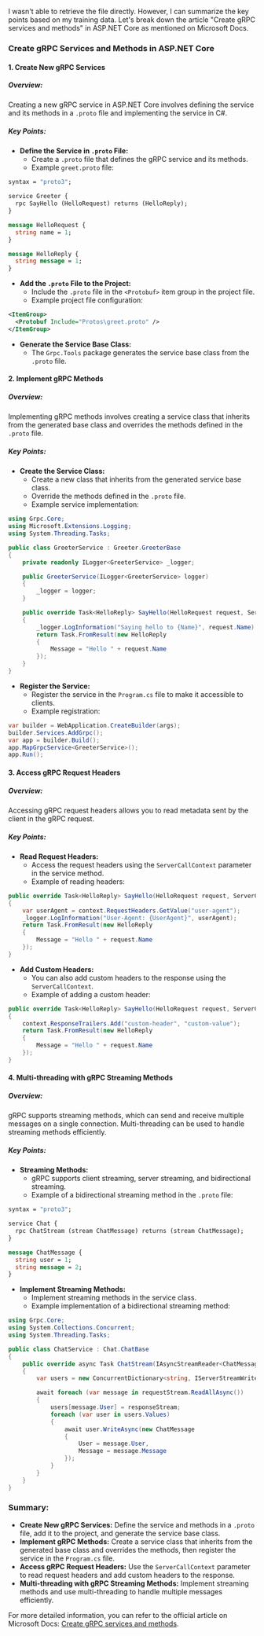 I wasn't able to retrieve the file directly. However, I can summarize the key points based on my training data. Let's break down the article "Create gRPC services and methods" in ASP.NET Core as mentioned on Microsoft Docs.

### Create gRPC Services and Methods in ASP.NET Core

#### 1. Create New gRPC Services

##### Overview:
Creating a new gRPC service in ASP.NET Core involves defining the service and its methods in a `.proto` file and implementing the service in C#.

##### Key Points:
- **Define the Service in `.proto` File:**
  - Create a `.proto` file that defines the gRPC service and its methods.
  - Example `greet.proto` file:

```protobuf name=greet.proto
syntax = "proto3";

service Greeter {
  rpc SayHello (HelloRequest) returns (HelloReply);
}

message HelloRequest {
  string name = 1;
}

message HelloReply {
  string message = 1;
}
```

- **Add the `.proto` File to the Project:**
  - Include the `.proto` file in the `<Protobuf>` item group in the project file.
  - Example project file configuration:

```xml name=GrpcGreeter.csproj
<ItemGroup>
  <Protobuf Include="Protos\greet.proto" />
</ItemGroup>
```

- **Generate the Service Base Class:**
  - The `Grpc.Tools` package generates the service base class from the `.proto` file.

#### 2. Implement gRPC Methods

##### Overview:
Implementing gRPC methods involves creating a service class that inherits from the generated base class and overrides the methods defined in the `.proto` file.

##### Key Points:
- **Create the Service Class:**
  - Create a new class that inherits from the generated service base class.
  - Override the methods defined in the `.proto` file.
  - Example service implementation:

```csharp name=GreeterService.cs
using Grpc.Core;
using Microsoft.Extensions.Logging;
using System.Threading.Tasks;

public class GreeterService : Greeter.GreeterBase
{
    private readonly ILogger<GreeterService> _logger;

    public GreeterService(ILogger<GreeterService> logger)
    {
        _logger = logger;
    }

    public override Task<HelloReply> SayHello(HelloRequest request, ServerCallContext context)
    {
        _logger.LogInformation("Saying hello to {Name}", request.Name);
        return Task.FromResult(new HelloReply 
        {
            Message = "Hello " + request.Name
        });
    }
}
```

- **Register the Service:**
  - Register the service in the `Program.cs` file to make it accessible to clients.
  - Example registration:

```csharp name=Program.cs
var builder = WebApplication.CreateBuilder(args);
builder.Services.AddGrpc();
var app = builder.Build();
app.MapGrpcService<GreeterService>();
app.Run();
```

#### 3. Access gRPC Request Headers

##### Overview:
Accessing gRPC request headers allows you to read metadata sent by the client in the gRPC request.

##### Key Points:
- **Read Request Headers:**
  - Access the request headers using the `ServerCallContext` parameter in the service method.
  - Example of reading headers:

```csharp name=GreeterService.cs
public override Task<HelloReply> SayHello(HelloRequest request, ServerCallContext context)
{
    var userAgent = context.RequestHeaders.GetValue("user-agent");
    _logger.LogInformation("User-Agent: {UserAgent}", userAgent);
    return Task.FromResult(new HelloReply 
    {
        Message = "Hello " + request.Name
    });
}
```

- **Add Custom Headers:**
  - You can also add custom headers to the response using the `ServerCallContext`.
  - Example of adding a custom header:

```csharp name=GreeterService.cs
public override Task<HelloReply> SayHello(HelloRequest request, ServerCallContext context)
{
    context.ResponseTrailers.Add("custom-header", "custom-value");
    return Task.FromResult(new HelloReply 
    {
        Message = "Hello " + request.Name
    });
}
```

#### 4. Multi-threading with gRPC Streaming Methods

##### Overview:
gRPC supports streaming methods, which can send and receive multiple messages on a single connection. Multi-threading can be used to handle streaming methods efficiently.

##### Key Points:
- **Streaming Methods:**
  - gRPC supports client streaming, server streaming, and bidirectional streaming.
  - Example of a bidirectional streaming method in the `.proto` file:

```protobuf name=chat.proto
syntax = "proto3";

service Chat {
  rpc ChatStream (stream ChatMessage) returns (stream ChatMessage);
}

message ChatMessage {
  string user = 1;
  string message = 2;
}
```

- **Implement Streaming Methods:**
  - Implement streaming methods in the service class.
  - Example implementation of a bidirectional streaming method:

```csharp name=ChatService.cs
using Grpc.Core;
using System.Collections.Concurrent;
using System.Threading.Tasks;

public class ChatService : Chat.ChatBase
{
    public override async Task ChatStream(IAsyncStreamReader<ChatMessage> requestStream, IServerStreamWriter<ChatMessage> responseStream, ServerCallContext context)
    {
        var users = new ConcurrentDictionary<string, IServerStreamWriter<ChatMessage>>();

        await foreach (var message in requestStream.ReadAllAsync())
        {
            users[message.User] = responseStream;
            foreach (var user in users.Values)
            {
                await user.WriteAsync(new ChatMessage
                {
                    User = message.User,
                    Message = message.Message
                });
            }
        }
    }
}
```

### Summary:

- **Create New gRPC Services:** Define the service and methods in a `.proto` file, add it to the project, and generate the service base class.
- **Implement gRPC Methods:** Create a service class that inherits from the generated base class and overrides the methods, then register the service in the `Program.cs` file.
- **Access gRPC Request Headers:** Use the `ServerCallContext` parameter to read request headers and add custom headers to the response.
- **Multi-threading with gRPC Streaming Methods:** Implement streaming methods and use multi-threading to handle multiple messages efficiently.

For more detailed information, you can refer to the official article on Microsoft Docs: [Create gRPC services and methods](https://docs.microsoft.com/en-us/aspnet/core/grpc/aspnetcore/create-gRPC-methods).